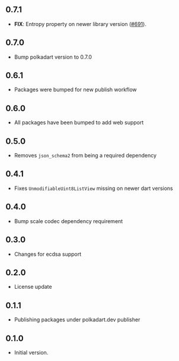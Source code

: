 ## 0.7.1

 - **FIX**: Entropy property on newer library version ([#691](https://github.com/leonardocustodio/polkadart/issues/691)).

## 0.7.0

 - Bump polkadart version to 0.7.0

## 0.6.1
- Packages were bumped for new publish workflow

## 0.6.0
- All packages have been bumped to add web support

## 0.5.0
- Removes `json_schema2` from being a required dependency

## 0.4.1
- Fixes `UnmodifiableUint8ListView` missing on newer dart versions

## 0.4.0
- Bump scale codec dependency requirement

## 0.3.0
- Changes for ecdsa support

## 0.2.0

- License update

## 0.1.1

- Publishing packages under polkadart.dev publisher

## 0.1.0

- Initial version.
